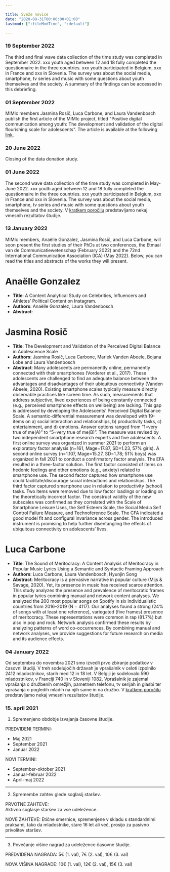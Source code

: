 ```yaml
---

title: Sveže novice
date: "2020-08-31T00:00:00+01:00"
lastmod: [":fileModTime", ":default"]

---
```


### 19 September 2022

The third and final wave data collection of the time study was completed in September 2022. xxx youth aged between 12 and 18 fully completed the questionnaire in the three countries. xxx youth participated in Belgium, xxx in France and xxx in Slovenia. The survey was about the social media, smartphone, tv series and music with some questions about youth themselves and the society. A summary of the findings can be accessed in this debriefing.

### 01 September 2022

MIMIc members Jasmina Rosič, Luca Carbone, and Laura Vandenbosch publish the first article of the MIMIc project, titled "Positive digital communication among youth: The development and validation of the digital flourishing scale for adolescents". The article is available at the following [link](https://www.ncbi.nlm.nih.gov/pmc/articles/PMC9474732/).

### 20 June 2022

Closing of the data donation study.

### 01 June 2022

The second wave data collection of the time study was completed in May-June 2022. xxx youth aged between 12 and 18 fully completed the questionnaire in the three countries. xxx youth participated in Belgium, xxx in France and xxx in Slovenia. The survey was about the social media, smartphone, tv series and music with some questions about youth themselves and the society. V [kratkem poročilu](https://www.projectmimic.eu/sl/debriefings/debriefing_sl/index_w2/) predstavljamo nekaj vmesnih rezultatov študije.

### 13 January 2022

MIMIc members, Anaëlle Gonzalez, Jasmina Rosič, and Luca Carbone, will soon present the first studies of their PhDs at two conferences, the Etmaal van de Communicatiewetenschap (February 2022) and the 72nd International Communication Association (ICA) (May 2022). Below, you can read the titles and abstracts of the works they will present.

# Anaëlle Gonzalez
- **Title**:  A Content Analytical Study on Celebrities, Influencers and Athletes’ Political Content on Instagram.
- **Authors**: Anaëlle Gonzalez, Laura Vandenbosch
- **Abstract**: 

# Jasmina Rosič
- **Title**: The Development and Validation of the Perceived Digital Balance in Adolescence Scale
- **Authors**: Jasmina Rosič, Luca Carbone, Mariek Vanden Abeele, Bojana Lobe and Laura Vandenbosch
- **Abstract**: Many adolescents are permanently online, permanently connected with their smartphones (Vorderer et al., 2017). These adolescents are challenged to find an adequate balance between the advantages and disadvantages of their ubiquitous connectivity (Vanden Abeele, 2020). Existing smartphone scales typically measure directly observable practices like screen time. As such, measurements that address subjective, lived experiences of being constantly connected (e.g., perceived smartphone effects on wellbeing) are lacking. This gap is addressed by developing the Adolescents’ Perceived Digital Balance Scale.
A semantic-differential measurement was developed with 19-items on a) social interaction and relationships, b) productivity tasks, c) entertainment, and d) emotions. Answer options ranged from “1=very true of me(A)” to “5=very true of me(B)”. The measure was revised by two independent smartphone research experts and five adolescents. A first online survey was organized in summer 2021 to perform an exploratory factor analysis (n=161, Mage=17.87, SD=1.23, 57% girls). A second online survey (n=1.107, Mage=15.27, SD=1.78; 51% boys) was organized in fall 2021 to conduct a confirmatory factor analysis. 
The EFA resulted in a three-factor solution. The first factor consisted of items on hedonic feelings and other emotions (e.g., anxiety) related to smartphone use. The second factor captured how smartphone use could facilitate/discourage social interactions and relationships. The third factor captured smartphone use in relation to productivity (school) tasks. Two items were removed due to low factor loadings or loading on the theoretically incorrect factor. The construct validity of the new subscales was confirmed as they correlated with the Scale of Smartphone Leisure Uses, the Self Esteem Scale, the Social Media Self Control Failure Measure, and Technoference Scale. The CFA indicated a good model fit and configural invariance across gender. 
The introduced instrument is promising to help further disentangling the effects of ubiquitous connectivity on adolescents’ lives.

# Luca Carbone
- **Title**: The Sound of Meritocracy: A Content Analysis of Meritocracy in Popular Music Lyrics Using a Semantic and Syntactic Framing Approach
- **Authors**: Luca Carbone, Laura Vandenbosch, Hyunjin Song
- **Abstract**: Meritocracy is a pervasive narrative in popular culture (Mijs & Savage, 2020). Yet, its presence in music has received scarce attention. This study analyzes the presence and prevalence of meritocratic frames in popular lyrics combining manual and network content analyses. We analyzed the 200 most popular songs on Spotify in six individualistic countries from 2016–2019 (N = 4117). Our analyses found a strong (24% of songs with at least one reference), variegated (five frames) presence of meritocracy. These representations were common in rap (81.7%) but also in pop and rock. Network analysis confirmed these results by analyzing patterns of word co-occurrences. By combining manual and network analyses, we provide suggestions for future research on media and its audience effects.

### 04 January 2022

Od septembra do novembra 2021 smo izvedli prvo zbiranje podatkov v časovni študiji. V treh sodelujočih državah je vprašalnik v celoti izpolnilo 2412 mladostnikov, starih med 12 in 18 let. V Belgiji je sodelovalo 590 mladostnikov, v Franciji 740 in v Sloveniji 1082. Vprašalnik je zajemal vprašanja o družbenih omrežjih, pametnem telefonu, tv serijah in glasbi ter vprašanja o pogledih mladih na njih same in na družbo. V [kratkem poročilu](https://www.projectmimic.eu/sl/debriefings/debriefing_sl/index_w1/) predstavljamo nekaj vmesnih rezultatov študije.

### 15. april 2021

1. Spremenjeno obdobje izvajanja časovne študije.

PREDVIDENI TERMINI:
- Maj 2021
- September 2021
- Januar 2022

NOVI TERMINI:
- September-oktober 2021
- Januar-februar 2022
- April-maj 2022

---
2. Spremembe zahtev glede soglasij staršev.

PRVOTNE ZAHTEVE:\
Aktivno soglasje staršev za vse udeležence.

NOVE ZAHTEVE:
Etične smernice, spremenjene v skladu s standardnimi praksami, tako da mladostnike, stare 16 let ali več, prosijo za pasivno privolitev staršev.

---
3. Povečanje višine nagrad za udeležence časovne študije.

PREDVIDENA NAGRADA: 5€ (1. val), 7€ (2. val), 10€ (3. val)

NOVA VIŠINA NAGRADE: 10€ (1. val), 12€ (2. val), 15€ (3. val)